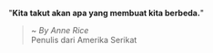 "**Kita takut akan apa yang membuat kita berbeda.**"

> ~ _By Anne Rice_  
Penulis dari Amerika Serikat
